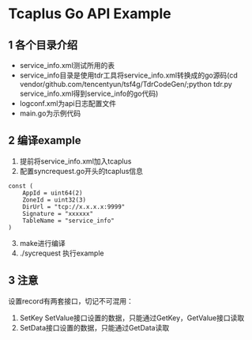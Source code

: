 # Tcaplus Go API Example

## 1 各个目录介绍
* service_info.xml测试所用的表
* service_info目录是使用tdr工具将service_info.xml转换成的go源码(cd vendor/github.com/tencentyun/tsf4g/TdrCodeGen/;python tdr.py service_info.xml得到service_info的go代码)
* logconf.xml为api日志配置文件
* main.go为示例代码

## 2 编译example
1. 提前将service_info.xml加入tcaplus
2. 配置syncrequest.go开头的tcaplus信息
```
const (
	AppId = uint64(2)
	ZoneId = uint32(3)
	DirUrl = "tcp://x.x.x.x:9999"
	Signature = "xxxxxx"
	TableName = "service_info"
)
```
3. make进行编译
4. ./sycrequest 执行example

## 3 注意
设置record有两套接口，切记不可混用：
1. SetKey SetValue接口设置的数据，只能通过GetKey，GetValue接口读取
2. SetData接口设置的数据，只能通过GetData读取
